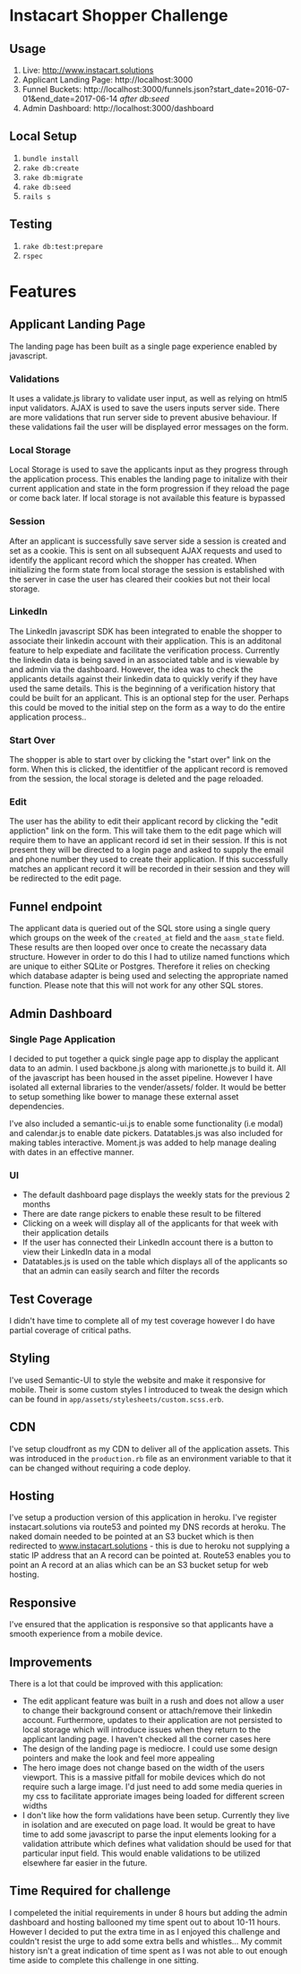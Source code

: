 Instacart Shopper Challenge
=================

## Usage
1. Live: http://www.instacart.solutions
2. Applicant Landing Page: http://localhost:3000
3. Funnel Buckets: http://localhost:3000/funnels.json?start_date=2016-07-01&end_date=2017-06-14 *after db:seed*
4. Admin Dashboard: http://localhost:3000/dashboard

## Local Setup
1. `bundle install`
2. `rake db:create`
3. `rake db:migrate`
4. `rake db:seed`
5. `rails s`

## Testing
1. `rake db:test:prepare`
2. `rspec`

Features
=================

## Applicant Landing Page
The landing page has been built as a single page experience enabled by javascript.
### Validations
It uses a validate.js library to validate user input, as well as relying on html5 input validators. AJAX is used to save the users inputs server side. There are more validations that run server side to prevent abusive behaviour. If these validations fail the user will be displayed error messages on the form.

### Local Storage
Local Storage is used to save the applicants input as they progress through the application process. This enables the landing page to initalize with their current application and state in the form progression if they reload the page or come back later. If local storage is not available this feature is bypassed

### Session
After an applicant is successfully save server side a session is created and set as a cookie. This is sent on all subsequent AJAX requests and used to identify the applicant record which the shopper has created. When initializing the form state from local storage the session is established with the server in case the user has cleared their cookies but not their local storage.

### LinkedIn
The LinkedIn javascript SDK has been integrated to enable the shopper to associate their linkedin account with their application. This is an additonal feature to help expediate and facilitate the verification process. Currently the linkedin data is being saved in an associated table and is viewable by and admin via the dashboard. However, the idea was to check the applicants details against their linkedin data to quickly verify if they have used the same details. This is the beginning of a verification history that could be built for an applicant. This is an optional step for the user. Perhaps this could be moved to the initial step on the form as a way to do the entire application process..

### Start Over
The shopper is able to start over by clicking the "start over" link on the form. When this is clicked, the identitfier of the applicant record is removed from the session, the local storage is deleted and the page reloaded.

### Edit
The user has the ability to edit their applicant record by clicking the "edit appliction" link on the form. This will take them to the edit page which will require them to have an applicant record id set in their session. If this is not present they will be directed to a login page and asked to supply the email and phone number they used to create their application. If this successfully matches an applicant record it will be recorded in their session and they will be redirected to the edit page.

## Funnel endpoint
The applicant data is queried out of the SQL store using a single query which groups on the week of the `created_at` field and the `aasm_state` field. These results are then looped over once to create the necassary data structure. However in order to do this I had to utilize named functions which are unique to either SQLite or Postgres. Therefore it relies on checking which database adapter is being used and selecting the appropriate named function. Please note that this will not work for any other SQL stores.

## Admin Dashboard
### Single Page Application
I decided to put together a quick single page app to display the applicant data to an admin. I used backbone.js along with marionette.js to build it. All of the javascript has been housed in the asset pipeline. However I have isolated all external libraries to the vender/assets/ folder. It would be better to setup something like bower to manage these external asset dependencies.

I've also included a semantic-ui.js to enable some functionality (i.e modal) and calendar.js to enable date pickers. Datatables.js was also included for making tables interactive. Moment.js was added to help manage dealing with dates in an effective manner.

### UI
- The default dashboard page displays the weekly stats for the previous 2 months
- There are date range pickers to enable these result to be filtered
- Clicking on a week will display all of the applicants for that week with their application details
- If the user has connected their LinkedIn account there is a button to view their LinkedIn data in a modal
- Datatables.js is used on the table which displays all of the applicants so that an admin can easily search and filter the records

## Test Coverage
I didn't have time to complete all of my test coverage however I do have partial coverage of critical paths.

## Styling
I've used Semantic-UI to style the website and make it responsive for mobile. Their is some custom styles I introduced to tweak the design which can be found in `app/assets/stylesheets/custom.scss.erb`.

## CDN
I've setup cloudfront as my CDN to deliver all of the application assets. This was introduced in the `production.rb` file as an environment variable to that it can be changed without requiring a code deploy.

## Hosting
I've setup a production version of this application in heroku. I've register instacart.solutions via route53 and pointed my DNS records at heroku. The naked domain needed to be pointed at an S3 bucket which is then redirected to www.instacart.solutions - this is due to heroku not supplying a static IP address that an A record can be pointed at. Route53 enables you to point an A record at an alias which can be an S3 bucket setup for web hosting.

## Responsive
I've ensured that the application is responsive so that applicants have a smooth experience from a mobile device.

## Improvements
There is a lot that could be improved with this application:
- The edit applicant feature was built in a rush and does not allow a user to change their background consent or attach/remove their linkedin account. Furthermore, updates to their application are not persisted to local storage which will introduce issues when they return to the applicant landing page. I haven't checked all the corner cases here
- The design of the landing page is mediocre. I could use some design pointers and make the look and feel more appealing
- The hero image does not change based on the width of the users viewport. This is a massive pitfall for mobile devices which do not require such a large image. I'd just need to add some media queries in my css to facilitate approriate images being loaded for different screen widths
- I don't like how the form validations have been setup. Currently they live in isolation and are executed on page load. It would be great to have time to add some javascript to parse the input elements looking for a validation attribute which defines what validation should be used for that particular input field. This would enable validations to be utilized elsewhere far easier in the future.


## Time Required for challenge
I compeleted the initial requirements in under 8 hours but adding the admin dashboard and hosting ballooned my time spent out to about 10-11 hours. However I decided to put the extra time in as I enjoyed this challenge and couldn't resist the urge to add some extra bells and whistles... My commit history isn't a great indication of time spent as I was not able to out enough time aside to complete this challenge in one sitting.
